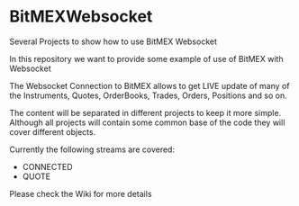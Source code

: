 # BitMEXWebsocket
Several Projects to show how to use BitMEX Websocket

In this repository we want to provide some example of use of BitMEX with Websocket

The Websocket Connection to BitMEX allows to get LIVE update of many of the Instruments, Quotes, OrderBooks, Trades, Orders, Positions and so on.

The content will be separated in different projects to keep it more simple. Although all projects will contain some common base of the code they will cover different objects.

Currently the following streams are covered:

- CONNECTED
- QUOTE


Please check the Wiki for more details
